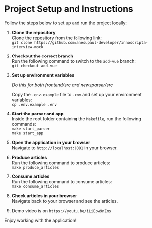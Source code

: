 # Project Setup and Instructions

Follow the steps below to set up and run the project locally:

1. **Clone the repository**  
   Clone the repository from the following link:  
   `git clone https://github.com/anesupaul-developer/innoscripta-interview-mock`

2. **Checkout the correct branch**  
   Run the following command to switch to the `add-vue` branch:  
   `git checkout add-vue`

3. **Set up environment variables**

   *Do this for both frontend/src and newsparser/src*

   Copy the `.env.example` file to `.env` and set up your environment variables:  
   `cp .env.example .env`

4. **Start the parser and app**  
   Inside the root folder containing the `Makefile`, run the following commands:  
   `make start_parser`  
   `make start_app`

5. **Open the application in your browser**  
   Navigate to `http://localhost:8081` in your browser.

6. **Produce articles**  
   Run the following command to produce articles:  
   `make produce_articles`

7. **Consume articles**  
   Run the following command to consume articles:  
   `make consume_articles`

8. **Check articles in your browser**  
   Navigate back to your browser and see the articles.

9. Demo video is on `https://youtu.be/iLiEpw9nZms`

Enjoy working with the application!
